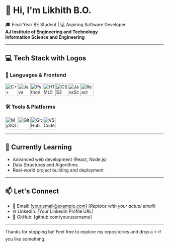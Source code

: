 # 👋 Hi, I'm Likhith B.O.

🎓 Final Year BE Student | 💻 Aspiring Software Developer  
**AJ Institute of Engineering and Technology**  
**Information Science and Engineering**

---

## 💻 Tech Stack with Logos

### 🧠 Languages & Frontend  
<img src="https://img.icons8.com/color/48/000000/c-plus-plus-logo.png" alt="C++" width="40"/><img src="https://img.icons8.com/color/48/000000/java-coffee-cup-logo.png" alt="Java" width="40"/><img src="https://img.icons8.com/color/48/000000/python--v1.png" alt="Python" width="40"/><img src="https://img.icons8.com/color/48/000000/html-5--v1.png" alt="HTML5" width="40"/><img src="https://img.icons8.com/color/48/000000/css3.png" alt="CSS3" width="40"/><img src="https://img.icons8.com/color/48/000000/javascript--v1.png" alt="JavaScript" width="40"/><img src="https://img.icons8.com/offices/40/react.png" alt="React" width="40"/>

### 🛠️ Tools & Platforms  
<img src="https://img.icons8.com/color/48/000000/mysql-logo.png" alt="MySQL" width="40"/><img src="https://img.icons8.com/color/48/000000/git.png" alt="Git" width="40"/><img src="https://img.icons8.com/color/48/000000/github.png" alt="GitHub" width="40"/><img src="https://img.icons8.com/color/48/000000/visual-studio-code-2019.png" alt="VSCode" width="40"/>

---

## 🌱 Currently Learning

- Advanced web development (React, Node.js)
- Data Structures and Algorithms
- Real-world project building and deployment

---

## 📫 Let's Connect

- 📧 Email: [your.email@example.com] *(Replace with your actual email)*  
- 🌐 LinkedIn: [Your LinkedIn Profile URL]  
- 🐙 GitHub: [github.com/yourusername]

---

Thanks for stopping by! Feel free to explore my repositories and drop a ⭐️ if you like something.
